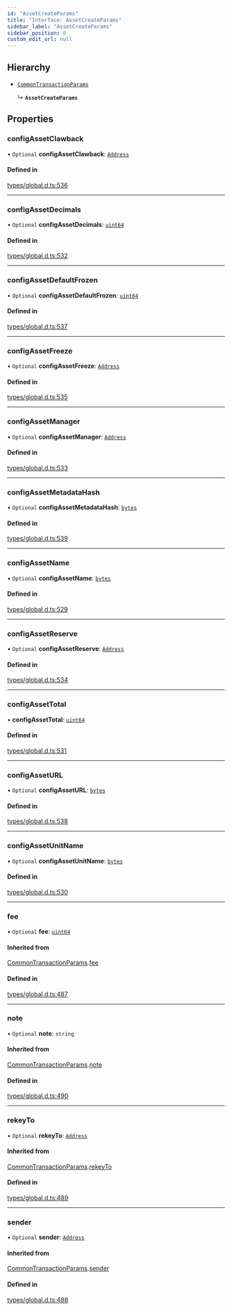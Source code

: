 ```yaml
---
id: "AssetCreateParams"
title: "Interface: AssetCreateParams"
sidebar_label: "AssetCreateParams"
sidebar_position: 0
custom_edit_url: null
---
```


## Hierarchy

- [`CommonTransactionParams`](CommonTransactionParams.md)

  ↳ **`AssetCreateParams`**

## Properties

### configAssetClawback

• `Optional` **configAssetClawback**: [`Address`](../classes/Address.md)

#### Defined in

[types/global.d.ts:536](https://github.com/algorand-devrel/tealscript/blob/5612951/types/global.d.ts#L536)

___

### configAssetDecimals

• `Optional` **configAssetDecimals**: [`uint64`](../modules.md#uint64)

#### Defined in

[types/global.d.ts:532](https://github.com/algorand-devrel/tealscript/blob/5612951/types/global.d.ts#L532)

___

### configAssetDefaultFrozen

• `Optional` **configAssetDefaultFrozen**: [`uint64`](../modules.md#uint64)

#### Defined in

[types/global.d.ts:537](https://github.com/algorand-devrel/tealscript/blob/5612951/types/global.d.ts#L537)

___

### configAssetFreeze

• `Optional` **configAssetFreeze**: [`Address`](../classes/Address.md)

#### Defined in

[types/global.d.ts:535](https://github.com/algorand-devrel/tealscript/blob/5612951/types/global.d.ts#L535)

___

### configAssetManager

• `Optional` **configAssetManager**: [`Address`](../classes/Address.md)

#### Defined in

[types/global.d.ts:533](https://github.com/algorand-devrel/tealscript/blob/5612951/types/global.d.ts#L533)

___

### configAssetMetadataHash

• `Optional` **configAssetMetadataHash**: [`bytes`](../modules.md#bytes)

#### Defined in

[types/global.d.ts:539](https://github.com/algorand-devrel/tealscript/blob/5612951/types/global.d.ts#L539)

___

### configAssetName

• `Optional` **configAssetName**: [`bytes`](../modules.md#bytes)

#### Defined in

[types/global.d.ts:529](https://github.com/algorand-devrel/tealscript/blob/5612951/types/global.d.ts#L529)

___

### configAssetReserve

• `Optional` **configAssetReserve**: [`Address`](../classes/Address.md)

#### Defined in

[types/global.d.ts:534](https://github.com/algorand-devrel/tealscript/blob/5612951/types/global.d.ts#L534)

___

### configAssetTotal

• **configAssetTotal**: [`uint64`](../modules.md#uint64)

#### Defined in

[types/global.d.ts:531](https://github.com/algorand-devrel/tealscript/blob/5612951/types/global.d.ts#L531)

___

### configAssetURL

• `Optional` **configAssetURL**: [`bytes`](../modules.md#bytes)

#### Defined in

[types/global.d.ts:538](https://github.com/algorand-devrel/tealscript/blob/5612951/types/global.d.ts#L538)

___

### configAssetUnitName

• `Optional` **configAssetUnitName**: [`bytes`](../modules.md#bytes)

#### Defined in

[types/global.d.ts:530](https://github.com/algorand-devrel/tealscript/blob/5612951/types/global.d.ts#L530)

___

### fee

• `Optional` **fee**: [`uint64`](../modules.md#uint64)

#### Inherited from

[CommonTransactionParams](CommonTransactionParams.md).[fee](CommonTransactionParams.md#fee)

#### Defined in

[types/global.d.ts:487](https://github.com/algorand-devrel/tealscript/blob/5612951/types/global.d.ts#L487)

___

### note

• `Optional` **note**: `string`

#### Inherited from

[CommonTransactionParams](CommonTransactionParams.md).[note](CommonTransactionParams.md#note)

#### Defined in

[types/global.d.ts:490](https://github.com/algorand-devrel/tealscript/blob/5612951/types/global.d.ts#L490)

___

### rekeyTo

• `Optional` **rekeyTo**: [`Address`](../classes/Address.md)

#### Inherited from

[CommonTransactionParams](CommonTransactionParams.md).[rekeyTo](CommonTransactionParams.md#rekeyto)

#### Defined in

[types/global.d.ts:489](https://github.com/algorand-devrel/tealscript/blob/5612951/types/global.d.ts#L489)

___

### sender

• `Optional` **sender**: [`Address`](../classes/Address.md)

#### Inherited from

[CommonTransactionParams](CommonTransactionParams.md).[sender](CommonTransactionParams.md#sender)

#### Defined in

[types/global.d.ts:488](https://github.com/algorand-devrel/tealscript/blob/5612951/types/global.d.ts#L488)
